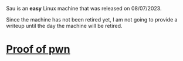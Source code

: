 Sau is an **easy** Linux machine that was released on 08/07/2023.

Since the machine has not been retired yet, I am not going to provide a writeup until the day the machine will be retired.

# [Proof of pwn](https://www.hackthebox.com/achievement/machine/75873/551)